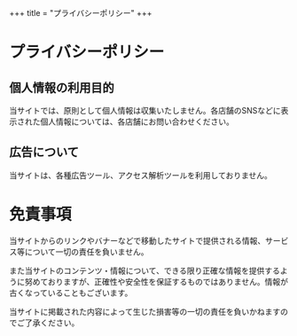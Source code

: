+++
title = "プライバシーポリシー"
+++

# プライバシーポリシー
## 個人情報の利用目的

当サイトでは、原則として個人情報は収集いたしません。各店舗のSNSなどに表示された個人情報については、各店舗にお問い合わせください。

## 広告について
当サイトは、各種広告ツール、アクセス解析ツールを利用しておりません。

# 免責事項
当サイトからのリンクやバナーなどで移動したサイトで提供される情報、サービス等について一切の責任を負いません。

また当サイトのコンテンツ・情報について、できる限り正確な情報を提供するように努めておりますが、正確性や安全性を保証するものではありません。情報が古くなっていることもございます。

当サイトに掲載された内容によって生じた損害等の一切の責任を負いかねますのでご了承ください。